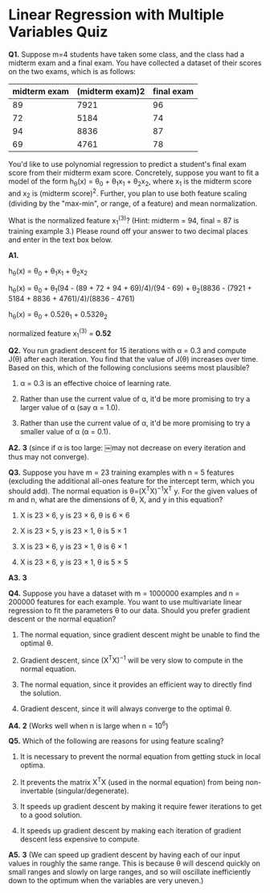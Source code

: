 Linear Regression with Multiple Variables Quiz
==============================================

**Q1.** Suppose m=4 students have taken some class, and the class had a 
midterm exam and a final exam. You have collected a dataset of their scores 
on the two exams, which is as follows:

| midterm exam  | (midterm exam)</sup>2</sup> | final exam  |
| ------------- | --------------------------- | ----------- |
| 89            | 7921                        | 96          |
| 72            | 5184                        | 74          |
| 94            | 8836                        | 87          |
| 69            | 4761                        | 78          |

You'd like to use polynomial regression to predict a student's final exam 
score from their midterm exam score. Concretely, suppose you want to fit a 
model of the form h<sub>θ</sub>(x) = θ<sub>0</sub> + θ<sub>1</sub>x<sub>1</sub> + 
θ<sub>2</sub>x<sub>2</sub>, where x<sub>1</sub> is the midterm score and 
x<sub>2</sub> is (midterm score)<sup>2</sup>. Further, you plan to use 
both feature scaling (dividing by the "max-min", or range, of a feature) 
and mean normalization.

What is the normalized feature x<sub>1</sub><sup>(3)</sup>? (Hint: midterm = 94, 
final = 87 is training example 3.) Please round off your answer to two decimal 
places and enter in the text box below.

**A1.** 

h<sub>θ</sub>(x) = θ<sub>0</sub> + θ<sub>1</sub>x<sub>1</sub> + θ<sub>2</sub>x<sub>2<sub>

h<sub>θ</sub>(x) = θ<sub>0</sub> + θ<sub>1</sub>(94 - (89 + 72 + 94 + 69)/4)/(94 - 69) + 
θ<sub>2</sub>(8836 - (7921 + 5184 + 8836 + 4761)/4)/(8836 - 4761)

h<sub>θ</sub>(x) = θ<sub>0</sub> + 0.52θ<sub>1</sub> + 0.532θ<sub>2</sub>

normalized feature x<sub>1</sub><sup>(3)</sup> = **0.52**

**Q2.** You run gradient descent for 15 iterations with α = 0.3 and compute 
J(θ) after each iteration. You find that the value of J(θ) increases over
time. Based on this, which of the following conclusions seems most plausible?

  1. α = 0.3 is an effective choice of learning rate.
  
  1. Rather than use the current value of α, it'd be more promising to try a 
  larger value of α (say α = 1.0).
  
  1. Rather than use the current value of α, it'd be more promising to try a 
  smaller value of α (α = 0.1).
  
**A2.** **3** (since if α is too large: ￼may not decrease on every iteration 
and thus may not converge). 

**Q3.** Suppose you have m = 23 training examples with n = 5 features 
(excluding the additional all-ones feature for the intercept term, which you 
should add). The normal equation is θ=(X<sup>T</sup>X)<sup>−1</sup>X<sup>T</sup> y. 
For the given values of m and n, what are the dimensions of θ, X, and y in 
this equation?

  1. X is 23 × 6, y is 23 × 6, θ is 6 × 6
  
  1. X is 23 × 5, y is 23 × 1, θ is 5 × 1
  
  1. X is 23 × 6, y is 23 × 1, θ is 6 × 1
  
  1. X is 23 × 6, y is 23 × 1, θ is 5 × 5
  
**A3.** **3**

**Q4.** Suppose you have a dataset with m = 1000000 examples and n = 200000 
features for each example. You want to use multivariate linear regression to 
fit the parameters θ to our data. Should you prefer gradient descent or the 
normal equation?

  1. The normal equation, since gradient descent might be unable to find 
  the optimal θ.
  
  1. Gradient descent, since (X<sup>T</sup>X)<sup>−1</sup> will be very slow to 
  compute in the normal equation.
  
  1. The normal equation, since it provides an efficient way to directly find 
  the solution.
  
  1. Gradient descent, since it will always converge to the optimal θ.
  
 **A4.** **2** (Works well when n is large when n = 10<sup>6</sup>) 
 
**Q5.** Which of the following are reasons for using feature scaling? 

  1. It is necessary to prevent the normal equation from getting stuck in local optima.
  
  1. It prevents the matrix X<sup>T</sup>X (used in the normal equation) 
  from being non-invertable (singular/degenerate).
  
  1. It speeds up gradient descent by making it require fewer iterations to 
  get to a good solution.
  
  1. It speeds up gradient descent by making each iteration of gradient 
  descent less expensive to compute.
  
 **A5.** **3** (We can speed up gradient descent by having each of our input values in roughly 
the same range. This is because θ will descend quickly on small ranges and 
slowly on large ranges, and so will oscillate inefficiently down to the 
optimum when the variables are very uneven.)
